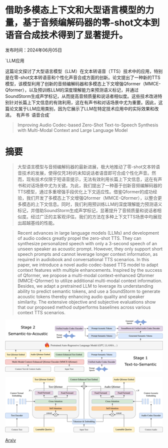 # 借助多模态上下文和大型语言模型的力量，基于音频编解码器的零-shot文本到语音合成技术得到了显著提升。

发布时间：2024年06月05日

`LLM应用

这篇论文探讨了大型语言模型（LLM）在文本转语音（TTS）技术中的应用，特别是在零-shot文本转语音和个性化声音合成方面的创新。论文提出了一种新的TTS模型，该模型利用了创新的音频编解码器和多模态上下文增强Qformer（MMCE-Qformer），以及预训练LLM的深度理解能力来预测语义标记，并通过SoundStorm生成声学标记，从而提高音频质量和说话者相似度。这些技术改进特别针对长篇上下文信息的有效利用，这在有声书和对话场景中尤为重要。因此，这篇论文属于LLM应用类别，因为它展示了LLM在特定技术应用中的实际效果和改进。` `有声书` `语音合成`

> Improving Audio Codec-based Zero-Shot Text-to-Speech Synthesis with Multi-Modal Context and Large Language Model

# 摘要

> 大型语言模型与音频编解码器的最新进展，极大地推动了零-shot文本转语音技术的发展，使得仅凭3秒的未知说话者语音即可合成个性化声音。然而，现有技术仅限于短语音提示，无法有效利用长篇上下文信息，这在有声书和对话场景中尤为关键。为此，我们提出了一种基于创新音频编解码器的TTS模型，通过多重增强手段优化上下文适应性。借鉴Qformer的成功经验，我们开发了多模态上下文增强Qformer（MMCE-Qformer），以整合更多模态的上下文信息。同时，我们利用预训练LLM的深度理解能力预测语义标记，并借助SoundStorm生成声学标记，显著提升了音频质量和说话者相似度。经过广泛的主客观评估，我们的方法在多种上下文TTS场景中均展现出超越基线的性能。

> Recent advances in large language models (LLMs) and development of audio codecs greatly propel the zero-shot TTS. They can synthesize personalized speech with only a 3-second speech of an unseen speaker as acoustic prompt. However, they only support short speech prompts and cannot leverage longer context information, as required in audiobook and conversational TTS scenarios. In this paper, we introduce a novel audio codec-based TTS model to adapt context features with multiple enhancements. Inspired by the success of Qformer, we propose a multi-modal context-enhanced Qformer (MMCE-Qformer) to utilize additional multi-modal context information. Besides, we adapt a pretrained LLM to leverage its understanding ability to predict semantic tokens, and use a SoundStorm to generate acoustic tokens thereby enhancing audio quality and speaker similarity. The extensive objective and subjective evaluations show that our proposed method outperforms baselines across various context TTS scenarios.

![借助多模态上下文和大型语言模型的力量，基于音频编解码器的零-shot文本到语音合成技术得到了显著提升。](../../../paper_images/2406.03706/overview_v4.png)

![借助多模态上下文和大型语言模型的力量，基于音频编解码器的零-shot文本到语音合成技术得到了显著提升。](../../../paper_images/2406.03706/context_model_v2.png)

[Arxiv](https://arxiv.org/abs/2406.03706)